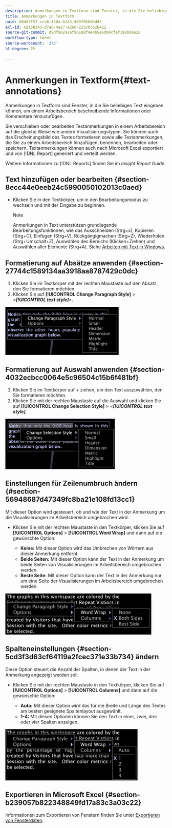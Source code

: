 ```yaml
---
description: Anmerkungen in Textform sind Fenster, in die Sie beliebigen Text eingeben können, um einem Arbeitsbereich beschreibende Informationen oder Kommentare hinzuzufügen.
title: Anmerkungen in Textform
uuid: 08dd7f57-ccab-430a-b2a3-469f86b86dd2
exl-id: 6915b341-d7a0-4e17-a260-223c0cb26422
source-git-commit: d9df90242ef96188f4e4b5e6d04cfef196b0a628
workflow-type: tm+mt
source-wordcount: '373'
ht-degree: 2%

---
```


# Anmerkungen in Textform{#text-annotations}

Anmerkungen in Textform sind Fenster, in die Sie beliebigen Text eingeben können, um einem Arbeitsbereich beschreibende Informationen oder Kommentare hinzuzufügen.

Sie verschieben oder bearbeiten Textanmerkungen in einem Arbeitsbereich auf die gleiche Weise wie andere Visualisierungstypen. Sie können auch das Erscheinungsbild des Textes formatieren sowie alle Textanmerkungen, die Sie zu einem Arbeitsbereich hinzufügen, benennen, bearbeiten oder speichern. Textanmerkungen können auch nach Microsoft Excel exportiert und von [!DNL Report] generiert und verteilt werden.

Weitere Informationen zu [!DNL Reports] finden Sie im *Insight Report Guide*.

## Text hinzufügen oder bearbeiten {#section-8ecc44e0eeb24c5990050102013c0aed}

* Klicken Sie in den Textkörper, um in den Bearbeitungsmodus zu wechseln und mit der Eingabe zu beginnen.

   >[!NOTE]
   >
   >Anmerkungen in Text unterstützen grundlegende Bearbeitungsfunktionen, wie das Ausschneiden (Strg+x), Kopieren (Strg+C), Einfügen (Strg+V), Rückgängigmachen (Strg+Z), Wiederholen (Strg+Umschalt+Z), Auswählen des Bereichs (Klicken+Ziehen) und Auswählen aller Elemente (Strg+A). Siehe [Arbeiten mit Text in Windows](../../../../home/c-get-started/c-wk-win-wksp/c-work-text-win.md#concept-f1222434bf954767808e94b955945c8d).

## Formatierung auf Absätze anwenden {#section-27744c1589134aa3918aa8787429c0dc}

1. Klicken Sie im Textkörper mit der rechten Maustaste auf den Absatz, den Sie formatieren möchten.
1. Klicken Sie auf **[!UICONTROL Change Paragraph Style]** > *&lt;**[!UICONTROL text style]**>*.

![](assets/mnu_Text_Paragraph.png)

## Formatierung auf Auswahl anwenden {#section-4032ecbcc0064e5c96504c15b6f481bf}

1. Klicken Sie im Textkörper auf + ziehen, um den Text auszuwählen, den Sie formatieren möchten.
1. Klicken Sie mit der rechten Maustaste auf die Auswahl und klicken Sie auf **[!UICONTROL Change Selection Style]** > *&lt;**[!UICONTROL text style]***.

![](assets/mnu_Text_Selection.png)

## Einstellungen für Zeilenumbruch ändern {#section-56948687d47349fc8ba21e108fd13cc1}

Mit dieser Option wird gesteuert, ob und wie der Text in der Anmerkung um die Visualisierungen im Arbeitsbereich umgebrochen wird.

* Klicken Sie mit der rechten Maustaste in den Textkörper, klicken Sie auf **[!UICONTROL Options]** > **[!UICONTROL Word Wrap]** und dann auf die gewünschte Option:

   * **Keine:** Mit dieser Option wird das Umbrechen von Wörtern aus dieser Anmerkung entfernt.
   * **Beide Seiten:** Mit dieser Option kann der Text in der Anmerkung um beide Seiten von Visualisierungen im Arbeitsbereich umgebrochen werden.
   * **Beste Seite:** Mit dieser Option kann der Text in der Anmerkung nur um eine Seite der Visualisierungen im Arbeitsbereich umgebrochen werden.

![](assets/mnu_Text_OptionsWrap.png)

## Spalteneinstellungen {#section-5cd3f3d63cf64119a2fcec371e33b734} ändern

Diese Option steuert die Anzahl der Spalten, in denen der Text in der Anmerkung angezeigt werden soll.

* Klicken Sie mit der rechten Maustaste in den Textkörper, klicken Sie auf **[!UICONTROL Options]** > **[!UICONTROL Columns]** und dann auf die gewünschte Option:

   * **Auto:** Mit dieser Option wird das für die Breite und Länge des Textes am besten geeignete Spaltenlayout ausgewählt.
   * **1-4:** Mit diesen Optionen können Sie den Text in einer, zwei, drei oder vier Spalten anzeigen.

![](assets/mnu_Text_OptionsColumns.png)

## Exportieren in Microsoft Excel {#section-b239057b822348849fd17a83c3a03c22}

Informationen zum Exportieren von Fenstern finden Sie unter [Exportieren von Fensterdaten](../../../../home/c-get-started/c-wk-win-wksp/c-exp-win-data.md#concept-8df61d64ed434cc5a499023c44197349).
